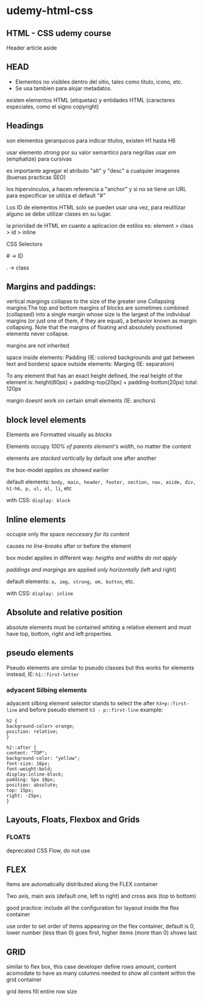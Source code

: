 # udemy-html-css

## HTML - CSS udemy course

Header
article
aside

## HEAD

- Elementos no visibles dentro del sitio, tales como titulo, icono, etc.
- Se usa tambien para alojar metadatos.

existen elementos HTML (etiquetas)
y entidades HTML (caracteres especiales, como el signo copyright)

## Headings

son elementos gerarquicos para indicar titulos, existen H1 hasta H6

usar elemento _strong_ por su valor semantico para negrillas
usar _em_ (emphatize) para cursivas

es importante agregar el atributo "alt" y "desc" a cualquier imagenes (buenas practicas SEO)

los hipervinculos, a hacen referencia a "anchor" y si no se tiene un URL para especificar se utiliza el default "#"

Los ID de elementos HTML solo se pueden usar una vez, para reutilizar alguno se debe utilizar clases en su lugar.

la prioridad de HTML en cuanto a aplicacion de estilos es:
element > class > id > inline

CSS
Selectors

\# -> ID

. -> class

## Margins and paddings:

vertical margings collapse to the size of the greater one
Collapsing margins:The top and bottom margins of blocks are sometimes combined (collapsed) into a single margin whose size is the largest of the individual margins (or just one of them, if they are equal), a behavior known as margin collapsing. Note that the margins of floating and absolutely positioned elements never collapse.

margins are not inherited

space inside elements: Padding (IE: colored backgrounds and gat between text and borders)
space outside elements: Marging (IE: separation)

To any element that has an exact height defined, the real height of the element is:
height(80px) + padding-top(20px) + padding-botton(20px) total: 120px

margin doesnt work on certain small elements (IE: anchors)

## block level elements

Elements are Formatted visually as _blocks_

Elements occupy _100% of parents element's width_, no matter the content

elements are _stacked vertically_ by default one after another

the box-model _applies as showed_ earlier

default elements: `body, main, header, footer, section, nav, aside, div, h1-h6, p, ul, ol, li`, etc

with CSS:
`display: block`

## Inline elements

occupie only the space _neccesary for its content_

causes _no line-breaks_ after or before the element

box model applies in different way: _heigths and widths do not apply_

_paddings and margings_ are applied _only horizontally_ (left and right)

default elements: `a, img, strong, em, button`, etc.

with CSS: `display: inline`

## Absolute and relative position

absolute elements must be contained whiting a relative element and must have top, bottom, right and left properties.

## pseudo elements

Pseudo elements are similar to pseudo classes but this works for elements instead, IE: `h1::first-letter`

### adyacent Silbing elements

adyacent silbing element selector stands to select the after `h3+p::first-line` and before pseudo element `h3 - p::first-line`
example:

```
h2 {
background-color> orange;
position: relative;
}

h2::after {
content: "TOP";
background-color: "yellow";
font-size: 16px;
font-weight:bold;
display:inline-block;
padding: 5px 10px;
position: absolute;
top: 15px;
right: -25px;
}
```

## Layouts, Floats, Flexbox and Grids

### FLOATS

deprecated CSS Flow, do not use

## FLEX

Items are automatically distributed along the FLEX container

Two axis, main axis (default one, left to right) and cross axis (top to bottom)

good practice: include all the configuration for layaout inside the flex container

use order to set order of items appearing on the flex container, default is 0, lower number (less than 0) goes first, higher items (more than 0) shows last

## GRID

similar to flex box, this case developer define rows amount, content acomodate to have as many columns needed to show all content within the grid container

grid items fill entire row size

